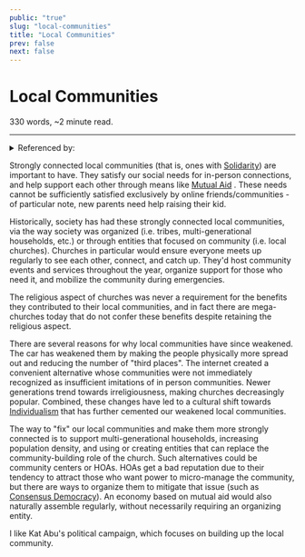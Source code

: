 ```yaml
---
public: "true"
slug: "local-communities"
title: "Local Communities"
prev: false
next: false
---
```

<script setup>
import { data } from '../../git.data.ts';
import { useData } from 'vitepress';
const pageData = useData();
</script>
<h1 class="p-name">Local Communities</h1>
<p>330 words, ~2 minute read. <span v-html="data[`site/${pageData.page.value.relativePath}`]" /></p>
<hr/>

<details><summary>Referenced by:</summary><a href="/garden/anarchism/index.md">Anarchism</a><a href="/garden/digital-locality/index.md">Digital Locality</a><a href="/garden/individualism/index.md">Individualism</a><a href="/garden/mutual-aid/index.md">Mutual Aid</a><a href="/garden/parenting/index.md">Parenting</a></details>

Strongly connected local communities (that is, ones with [Solidarity](/garden/solidarity/index.md)) are important to have. They satisfy our social needs for in-person connections, and help support each other through means like [Mutual Aid](/garden/mutual-aid/index.md) . These needs cannot be sufficiently satisfied exclusively by online friends/communities - of particular note, new parents need help raising their kid.

Historically, society has had these strongly connected local communities, via the way society was organized (i.e. tribes, multi-generational households, etc.) or through entities that focused on community (i.e. local churches). Churches in particular would ensure everyone meets up regularly to see each other, connect, and catch up. They'd host community events and services throughout the year, organize support for those who need it, and mobilize the community during emergencies.

The religious aspect of churches was never a requirement for the benefits they contributed to their local communities, and in fact there are mega-churches today that do not confer these benefits despite retaining the religious aspect.

There are several reasons for why local communities have since weakened. The car has weakened them by making the people physically more spread out and reducing the number of "third places". The internet created a convenient alternative whose communities were not immediately recognized as insufficient imitations of in person communities. Newer generations trend towards irreligiousness, making churches decreasingly popular. Combined, these changes have led to a cultural shift towards [Individualism](/garden/individualism/index.md) that has further cemented our weakened local communities.

The way to "fix" our local communities and make them more strongly connected is to support multi-generational households, increasing population density, and using or creating entities that can replace the community-building role of the church. Such alternatives could be community centers or HOAs. HOAs get a bad reputation due to their tendency to attract those who want power to micro-manage the community, but there are ways to organize them to mitigate that issue (such as [Consensus Democracy](/garden/consensus-democracy/index.md)). An economy based on mutual aid would also naturally assemble regularly, without necessarily requiring an organizing entity.

I like Kat Abu's political campaign, which focuses on building up the local community.